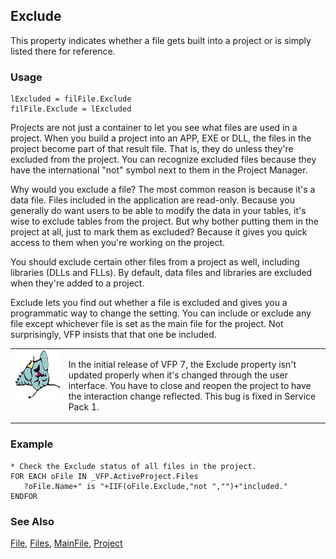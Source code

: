 ## Exclude

This property indicates whether a file gets built into a project or is simply listed there for reference.

### Usage

```foxpro
lExcluded = filFile.Exclude
filFile.Exclude = lExcluded
```

Projects are not just a container to let you see what files are used in a project. When you build a project into an APP, EXE or DLL, the files in the project become part of that result file. That is, they do unless they're excluded from the project. You can recognize excluded files because they have the international "not" symbol next to them in the Project Manager.

Why would you exclude a file? The most common reason is because it's a data file. Files included in the application are read-only. Because you generally do want users to be able to modify the data in your tables, it's wise to exclude tables from the project. But why bother putting them in the project at all, just to mark them as excluded? Because it gives you quick access to them when you're working on the project. 

You should exclude certain other files from a project as well, including libraries (DLLs and FLLs). By default, data files and libraries are excluded when they're added to a project. 

Exclude lets you find out whether a file is excluded and gives you a programmatic way to change the setting. You can include or exclude any file except whichever file is set as the main file for the project. Not surprisingly, VFP insists that that one be included.

<table width=100% border=0 cellspacing=0 cellpadding=0>
<tr>
  <td width=17% valign=top>
<img width=95 height=78 src="fixbug1.gif"></p>
  </td>
  <td width=83% valign=top>
  <p>In the initial release of VFP 7, the Exclude property isn't updated properly when it's changed through the user interface. You have to close and reopen the project to have the interaction change reflected. This bug is fixed in Service Pack 1.</p>
  </td>
 </tr>
</table>

### Example

```foxpro
* Check the Exclude status of all files in the project.
FOR EACH oFile IN _VFP.ActiveProject.Files
   ?oFile.Name+" is "+IIF(oFile.Exclude,"not ","")+"included."
ENDFOR
```
### See Also

[File](s4g755.md), [Files](s4g734.md), [MainFile](s4g736.md), [Project](s4g730.md)